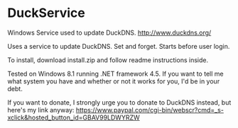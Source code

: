 # DuckService
Windows Service used to update DuckDNS. http://www.duckdns.org/

Uses a service to update DuckDNS. Set and forget. Starts before user login.

To install, download install.zip and follow readme instructions inside.

Tested on Windows 8.1 running .NET framework 4.5. If you want to tell me what system you have and whether or not it works for you, I'd be in your debt.

If you want to donate, I strongly urge you to donate to DuckDNS instead, but here's my link anyway: https://www.paypal.com/cgi-bin/webscr?cmd=_s-xclick&hosted_button_id=GBAV99LDWYRZW
